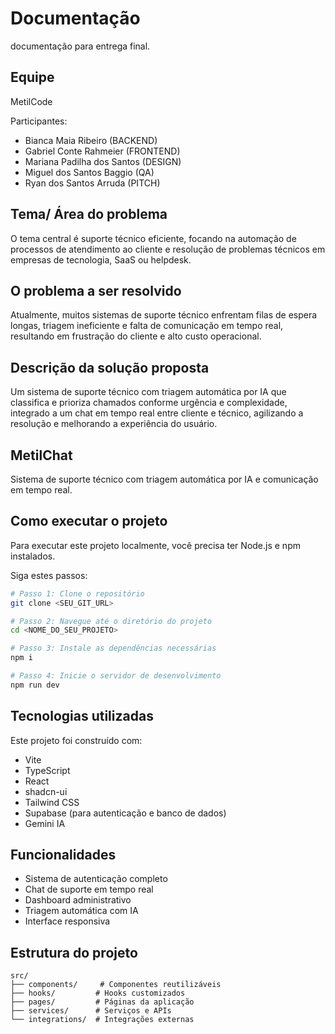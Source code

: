 # Documentação

documentação para entrega final.

## Equipe

MetilCode

Participantes:

- Bianca Maia Ribeiro (BACKEND)
- Gabriel Conte Rahmeier (FRONTEND)
- Mariana Padilha dos Santos (DESIGN)
- Miguel dos Santos Baggio (QA)
- Ryan dos Santos Arruda (PITCH)

## Tema/ Área do problema

O tema central é suporte técnico eficiente, focando na automação de processos de atendimento ao cliente e resolução de problemas técnicos em empresas de tecnologia, SaaS ou helpdesk.

## O problema a ser resolvido

Atualmente, muitos sistemas de suporte técnico enfrentam filas de espera longas, triagem ineficiente e falta de comunicação em tempo real, resultando em frustração do cliente e alto custo operacional.

## Descrição da solução proposta

Um sistema de suporte técnico com triagem automática por IA que classifica e prioriza chamados conforme urgência e complexidade, integrado a um chat em tempo real entre cliente e técnico, agilizando a resolução e melhorando a experiência do usuário.

## MetilChat

Sistema de suporte técnico com triagem automática por IA e comunicação em tempo real.

## Como executar o projeto

Para executar este projeto localmente, você precisa ter Node.js e npm instalados.

Siga estes passos:

```sh
# Passo 1: Clone o repositório
git clone <SEU_GIT_URL>

# Passo 2: Navegue até o diretório do projeto
cd <NOME_DO_SEU_PROJETO>

# Passo 3: Instale as dependências necessárias
npm i

# Passo 4: Inicie o servidor de desenvolvimento
npm run dev
```

## Tecnologias utilizadas

Este projeto foi construído com:

- Vite
- TypeScript
- React
- shadcn-ui
- Tailwind CSS
- Supabase (para autenticação e banco de dados)
- Gemini IA

## Funcionalidades

- Sistema de autenticação completo
- Chat de suporte em tempo real
- Dashboard administrativo
- Triagem automática com IA
- Interface responsiva

## Estrutura do projeto

```
src/
├── components/     # Componentes reutilizáveis
├── hooks/         # Hooks customizados
├── pages/         # Páginas da aplicação
├── services/      # Serviços e APIs
└── integrations/  # Integrações externas
```
